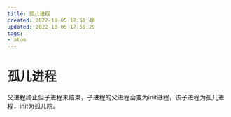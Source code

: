 ```yaml
---
title: 孤儿进程
created: 2022-10-05 17:58:48
updated: 2022-10-05 17:59:29
tags: 
- atom
---
```


# 孤儿进程

父进程终止但子进程未结束，子进程的父进程会变为init进程，该子进程为孤儿进程，init为孤儿院。
